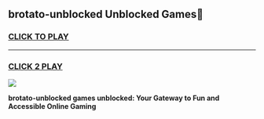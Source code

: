 
## brotato-unblocked Unblocked Games👋
<h3>
<a href="https://news.freeplayer.one?title=brotato-unblocked&ref=16F">CLICK TO PLAY</a></h3>
<hr>

<h3>
<a href="https://news.freeplayer.one?title=brotato-unblocked&ref=16F">CLICK 2 PLAY</a>
  
</h3>

<a href="https://news.freeplayer.one?title=brotato-unblocked&ref=16F/"><img src="https://clearcache.store/games.png"></a>


**brotato-unblocked games unblocked: Your Gateway to Fun and Accessible Online Gaming**
